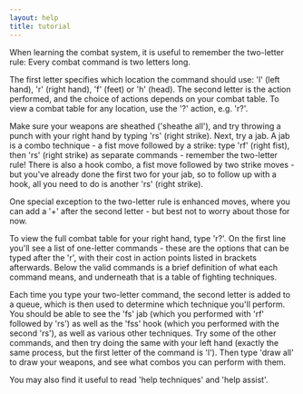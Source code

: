 ```yaml
---
layout: help
title: tutorial
---
```


When learning the combat system, it is useful to remember the two-letter rule:
Every combat command is two letters long.

The first letter specifies which location the command should use: 'l' (left
hand), 'r' (right hand), 'f' (feet) or 'h' (head).  The second letter is the
action performed, and the choice of actions depends on your combat table.  To 
view a combat table for any location, use the '?' action, e.g. 'r?'.

Make sure your weapons are sheathed ('sheathe all'), and try throwing a punch
with your right hand by typing 'rs' (right strike).  Next, try a jab.  A jab is
a combo technique - a fist move followed by a strike: type 'rf' (right fist),
then 'rs' (right strike) as separate commands - remember the two-letter rule!
There is also a hook combo, a fist move followed by two strike moves - but
you've already done the first two for your jab, so to follow up with a hook,
all you need to do is another 'rs' (right strike).

One special exception to the two-letter rule is enhanced moves, where you can
add a '+' after the second letter - but best not to worry about those for now.

To view the full combat table for your right hand, type 'r?'.  On the first 
line you'll see a list of one-letter commands - these are the options that can 
be typed after the 'r', with their cost in action points listed in brackets 
afterwards.  Below the valid commands is a brief definition of what each 
command means, and underneath that is a table of fighting techniques.

Each time you type your two-letter command, the second letter is added to a 
queue, which is then used to determine which technique you'll perform.  You 
should be able to see the 'fs' jab (which you performed with 'rf' followed by 
'rs') as well as the 'fss' hook (which you performed with the second 'rs'), as 
well as various other techniques.  Try some of the other commands, and then try
doing the same with your left hand (exactly the same process, but the first 
letter of the command is 'l').  Then type 'draw all' to draw your weapons, and 
see what combos you can perform with them.

You may also find it useful to read 'help techniques' and 'help assist'.
